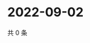 # 2022-09-02

共 0 条

<!-- BEGIN WEIBO -->
<!-- 最后更新时间 Fri Sep 02 2022 12:14:02 GMT+0800 (China Standard Time) -->

<!-- END WEIBO -->
